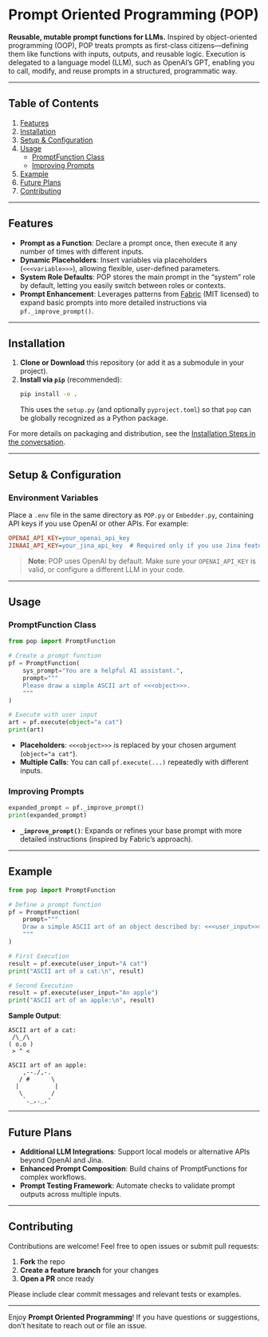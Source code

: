 # Prompt Oriented Programming (POP)

**Reusable, mutable prompt functions for LLMs.** Inspired by object-oriented programming (OOP), POP treats prompts as first-class citizens—defining them like functions with inputs, outputs, and reusable logic. Execution is delegated to a language model (LLM), such as OpenAI’s GPT, enabling you to call, modify, and reuse prompts in a structured, programmatic way.

---

## Table of Contents
1. [Features](#features)  
2. [Installation](#installation)  
3. [Setup & Configuration](#setup--configuration)  
4. [Usage](#usage)  
   - [PromptFunction Class](#promptfunction-class)  
   - [Improving Prompts](#improving-prompts)  
5. [Example](#example)  
6. [Future Plans](#future-plans)  
7. [Contributing](#contributing)  

---

## Features
- **Prompt as a Function**: Declare a prompt once, then execute it any number of times with different inputs.  
- **Dynamic Placeholders**: Insert variables via placeholders (`<<<variable>>>`), allowing flexible, user-defined parameters.  
- **System Role Defaults**: POP stores the main prompt in the “system” role by default, letting you easily switch between roles or contexts.  
- **Prompt Enhancement**: Leverages patterns from [Fabric](https://github.com/fabric/fabric) (MIT licensed) to expand basic prompts into more detailed instructions via `pf._improve_prompt()`.

---

## Installation

1. **Clone or Download** this repository (or add it as a submodule in your project).
2. **Install via `pip`** (recommended):
   ```bash
   pip install -e .
   ```
   This uses the `setup.py` (and optionally `pyproject.toml`) so that `pop` can be globally recognized as a Python package.

For more details on packaging and distribution, see the [Installation Steps in the conversation](#).

---

## Setup & Configuration

### Environment Variables
Place a `.env` file in the same directory as `POP.py` or `Embedder.py`, containing API keys if you use OpenAI or other APIs. For example:

```ini
OPENAI_API_KEY=your_openai_api_key
JINAAI_API_KEY=your_jina_api_key  # Required only if you use Jina features
```

> **Note**: POP uses OpenAI by default. Make sure your `OPENAI_API_KEY` is valid, or configure a different LLM in your code.

---

## Usage

### PromptFunction Class
```python
from pop import PromptFunction

# Create a prompt function
pf = PromptFunction(
    sys_prompt="You are a helpful AI assistant.",
    prompt="""
    Please draw a simple ASCII art of <<<object>>>.
    """
)

# Execute with user input
art = pf.execute(object="a cat")
print(art)
```
- **Placeholders**: `<<<object>>>` is replaced by your chosen argument (`object="a cat"`).
- **Multiple Calls**: You can call `pf.execute(...)` repeatedly with different inputs.

### Improving Prompts
```python
expanded_prompt = pf._improve_prompt()
print(expanded_prompt)
```
- **`_improve_prompt()`**: Expands or refines your base prompt with more detailed instructions (inspired by Fabric’s approach).

---

## Example

```python
from pop import PromptFunction

# Define a prompt function
pf = PromptFunction(
    prompt="""
    Draw a simple ASCII art of an object described by: <<<user_input>>>
    """
)

# First Execution
result = pf.execute(user_input="A cat")
print("ASCII art of a cat:\n", result)

# Second Execution
result = pf.execute(user_input="An apple")
print("ASCII art of an apple:\n", result)
```

**Sample Output**:
```
ASCII art of a cat:
 /\_/\  
( o.o )
 > ^ <  

ASCII art of an apple:
    ,--./,-.
   / #      \
  |          |
   \        /
    `._,._,'
```

---

## Future Plans
- **Additional LLM Integrations**: Support local models or alternative APIs beyond OpenAI and Jina.
- **Enhanced Prompt Composition**: Build chains of PromptFunctions for complex workflows.
- **Prompt Testing Framework**: Automate checks to validate prompt outputs across multiple inputs.

---

## Contributing
Contributions are welcome! Feel free to open issues or submit pull requests:
1. **Fork** the repo
2. **Create a feature branch** for your changes
3. **Open a PR** once ready

Please include clear commit messages and relevant tests or examples.

---

Enjoy **Prompt Oriented Programming**! If you have questions or suggestions, don’t hesitate to reach out or file an issue.
